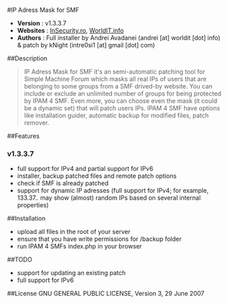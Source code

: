 #IP Adress Mask for SMF
* __Version__ : v1.3.3.7
* __Websites__ : [InSecurity.ro](http://insecurity.ro/forum), [WorldIT.info](http://www.worldit.info)
* __Authors__ : Full installer by Andrei Avadanei (andrei [at] worldit [dot] info) & patch by kNight (intre0si1 [at] gmail [dot] com)

##Description

> IP Adress Mask for SMF it's an semi-automatic patching tool for Simple Machine Forum which masks all real IPs of users that are belonging to some groups from a SMF drived-by website. You can include or exclude an unlimited number of groups for being protected by IPAM 4 SMF. Even more, you can choose even the mask (it could be a dynamic set) that will patch users IPs. IPAM 4 SMF have options like installation guider, automatic backup for modified files, patch remover. 

##Features
### v1.3.3.7 
  * full support for IPv4 and partial support for IPv6
  * installer, backup patched files and remote patch options
  * check if SMF is already patched
  * support for dynamic IP adresses (full support for IPv4; for example, 133.37.*.* may show (almost) random IPs based on several internal properties)

##Installation
  * upload all files in the root of your server
  * ensure that you have write permissions for /backup folder
  * run IPAM 4 SMFs index.php in your browser

##TODO 
  * support for updating an existing patch
  * full support for IPv6
  
##License
GNU GENERAL PUBLIC LICENSE, Version 3, 29 June 2007
